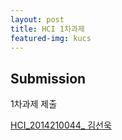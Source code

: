 ```yaml
---
layout: post
title: HCI 1차과제 
featured-img: kucs
---
```


## Submission


1차과제 제출 

[HCI_2014210044_ 김선욱](/assets/files/HCI_2014210044.pdf)

